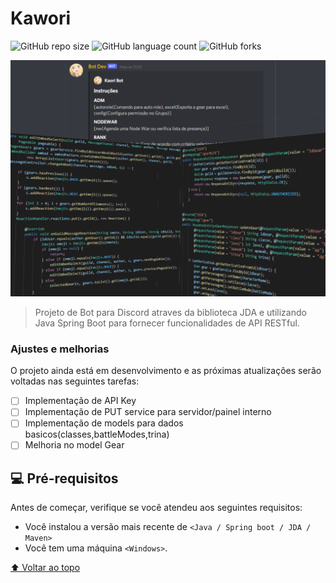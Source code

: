 # Kawori

![GitHub repo size](https://img.shields.io/github/repo-size/ghpm99/kawori?style=for-the-badge)
![GitHub language count](https://img.shields.io/github/languages/count/ghpm99/kawori?style=for-the-badge)
![GitHub forks](https://img.shields.io/github/forks/ghpm99/kawori?style=for-the-badge)

<img src="image.png" alt="imagem">

> Projeto de Bot para Discord atraves da biblioteca JDA e utilizando Java Spring Boot para fornecer funcionalidades de API RESTful.

### Ajustes e melhorias

O projeto ainda está em desenvolvimento e as próximas atualizações serão voltadas nas seguintes tarefas:

- [ ] Implementação de API Key
- [ ] Implementação de PUT service para servidor/painel interno
- [ ] Implementação de models para dados basicos(classes,battleModes,trina)
- [ ] Melhoria no model Gear

## 💻 Pré-requisitos

Antes de começar, verifique se você atendeu aos seguintes requisitos:
* Você instalou a versão mais recente de `<Java / Spring boot / JDA / Maven>`
* Você tem uma máquina `<Windows>`. 

[⬆ Voltar ao topo](#nome-do-projeto)<br>
